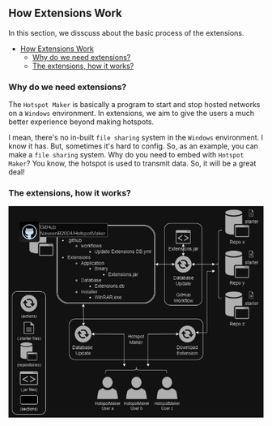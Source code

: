 ## How Extensions Work

In this section, we disscuss about the basic process of the extensions.

- [How Extensions Work](#how-extensions-work)
  - [Why do we need extensions?](#why-do-we-need-extensions)
  - [The extensions, how it works?](#the-extensions-how-it-works)

### Why do we need extensions?

The `Hotspot Maker` is basically a program to start and stop hosted networks on a `Windows` environment. In extensions, we aim to give the users a much better experience beyond making hotspots.

I mean, there's no in-built `file sharing` system in the `Windows` environment. I know it has. But, sometimes it's hard to config. So, as an example, you can make a `file sharing` system. Why do you need to embed with `Hotspot Maker`? You know, the hotspot is used to transmit data. So, it will be a great deal!

### The extensions, how it works?

![Extensions Lifecycle](../Media/Extensions%20Lifecycle.jpg "Extensions Lifecycle")